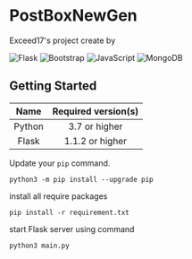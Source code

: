 ﻿# PostBoxNewGen
 
 Exceed17's project create by 
 
 <img alt="Flask" src="https://img.shields.io/badge/flask%20-%23000.svg?&style=for-the-badge&logo=flask&logoColor=white"/> <img alt="Bootstrap" src="https://img.shields.io/badge/bootstrap%20-%23563D7C.svg?&style=for-the-badge&logo=bootstrap&logoColor=white"/> <img alt="JavaScript" src="https://img.shields.io/badge/javascript%20-%23323330.svg?&style=for-the-badge&logo=javascript&logoColor=%23F7DF1E"/> <img alt="MongoDB" src ="https://img.shields.io/badge/MongoDB-%234ea94b.svg?&style=for-the-badge&logo=mongodb&logoColor=white"/>
 
## Getting Started

|    Name    | Required version(s) |
| :--------: | :-----------------: |
|   Python   |   3.7 or higher     |
|   Flask    |   1.1.2 or higher   |


Update your `pip` command.
```
python3 -m pip install --upgrade pip
```

install all require packages
```
pip install -r requirement.txt
```

start Flask server using command
```
python3 main.py
```
